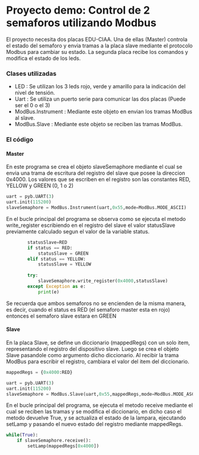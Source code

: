# Proyecto demo: Control de 2 semaforos utilizando Modbus
El proyecto necesita dos placas EDU-CIAA. Una de ellas (Master) controla el estado del semaforo y envia tramas a la placa slave mediante el
protocolo Modbus para cambiar su estado. La segunda placa recibe los comandos y modifica el estado de los leds.

### Clases utilizadas
  - LED : Se utilizan los 3 leds rojo, verde y amarillo para la indicación del nivel de tensión.
  - Uart : Se utiliza un puerto serie para comunicar las dos placas (Puede ser el 0 o el 3)
  - ModBus.Instrument : Mediante este objeto en envian los tramas ModBus al slave.
  - ModBus.Slave : Mediante este objeto se reciben las tramas ModBus.
  
  
### El código

#### Master
En este programa se crea el objeto slaveSemaphore mediante el cual se envia una trama de escritura del registro del slave que posee la direccion
0x4000. Los valores que se escriben en el registro son las constantes RED, YELLOW y GREEN (0, 1 o 2)

```python
uart = pyb.UART(3)
uart.init(115200)
slaveSemaphore = ModBus.Instrument(uart,0x55,mode=ModBus.MODE_ASCII)
```

En el bucle principal del programa se observa como se ejecuta el metodo write_register escribiendo en el registro del slave el valor
statusSlave previamente calculado segun el valor de la variable status.

```python
        statusSlave=RED
        if status == RED:
            statusSlave = GREEN
        elif status == YELLOW:
            statusSlave = YELLOW
            
        try:
            slaveSemaphore.write_register(0x4000,statusSlave)
        except Exception as e:
            print(e)
```
Se recuerda que ambos semaforos no se encienden de la misma manera, es decir, cuando el status es RED (el semaforo master esta en rojo) entonces
el semaforo slave estara en GREEN



#### Slave
En la placa Slave, se define un diccionario (mappedRegs) con un solo item, representando el registro del dispositivo slave.
Luego se crea el objeto Slave pasandole como argumento dicho diccionario. Al recibir la trama ModBus para escribir el registro, cambiara el valor
del item del diccionario.

```python
mappedRegs = {0x4000:RED}

uart = pyb.UART(3)
uart.init(115200)
slaveSemaphore = ModBus.Slave(uart,0x55,mappedRegs,mode=ModBus.MODE_ASCII)
```

En el bucle principal del programa, se ejecuta el metodo receive mediante el cual se reciben las tramas y se modifica el diccionario, en dicho caso
el metodo devuelve True, y se actualiza el estado de la lampara, ejecutando setLamp y pasando el nuevo estado del registro mediante mappedRegs.

```python
while(True):
    if slaveSemaphore.receive():
        setLamp(mappedRegs[0x4000])
```

